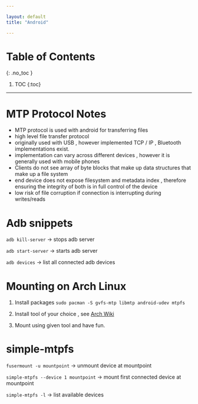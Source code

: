 ```yaml
---

layout: default
title: "Android"

---
```


# Table of Contents 

{: .no_toc }

1. TOC 
{:toc}

---

# MTP Protocol Notes 

- MTP protocol is used with android for transferring files 
- high level file transfer protocol 
- originally used with USB , however implemented TCP / IP , Bluetooth implementations exist.
- implementation can vary across different devices , however it is generally used with mobile phones 
- Clients do not see array of byte blocks that make up data structures that make up a file system
- end device does not expose filesystem and metadata index , therefore ensuring the integrity of both is in full control of the device 
- low risk of file corruption if connection is interrupting during writes/reads 

# Adb snippets 

`adb kill-server` -> stops adb server 

`adb start-server` -> starts adb server

`adb devices` -> list all connected adb devices 


# Mounting on Arch Linux 

1. Install packages 
`sudo pacman -S gvfs-mtp libmtp android-udev mtpfs` 

2. Install tool of your choice , see [Arch Wiki](https://wiki.archlinux.org/title/Media_Transfer_Protocol)

3. Mount using given tool and have fun.

# simple-mtpfs

`fusermount -u mountpoint` -> unmount device at mountpoint 

`simple-mtpfs --device 1 mountpoint` -> mount first connected device at mountpoint 

`simple-mtpfs -l` -> list available devices 
